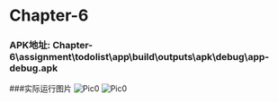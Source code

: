 # Chapter-6
### APK地址:  Chapter-6\assignment\todolist\app\build\outputs\apk\debug\app-debug.apk
###实际运行图片
![Pic0](https://api.buaaoo.top/image/2019_07_05_22_04_24_bcedf7879cdf28c408f62f4eb85fbe1762cbcfe7)
![Pic0](https://api.buaaoo.top/image/2019_07_05_22_05_46_5e517cdd68c96ba39337bca6fc7ebbc6eeebaabc)
